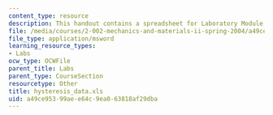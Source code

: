 ```yaml
---
content_type: resource
description: This handout contains a spreadsheet for Laboratory Module 2.
file: /media/courses/2-002-mechanics-and-materials-ii-spring-2004/a49ce95399aee64c9ea063818af29dba_hysteresis_data.xls
file_type: application/msword
learning_resource_types:
- Labs
ocw_type: OCWFile
parent_title: Labs
parent_type: CourseSection
resourcetype: Other
title: hysteresis_data.xls
uid: a49ce953-99ae-e64c-9ea0-63818af29dba
---
```

